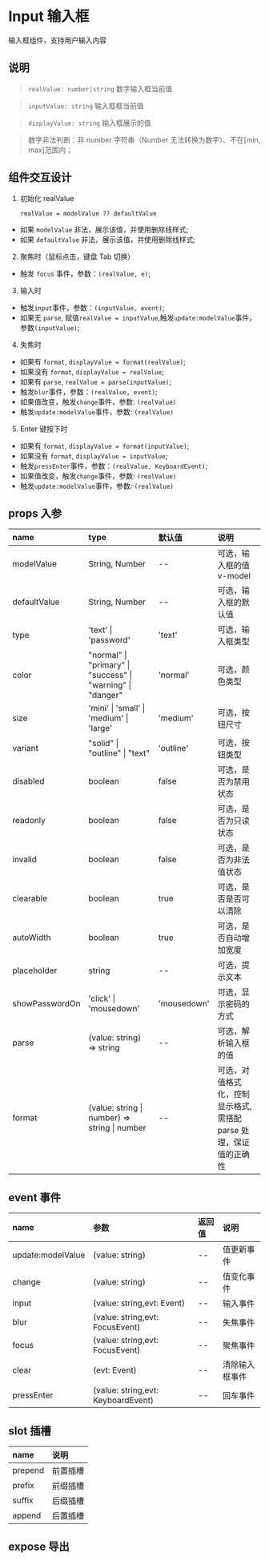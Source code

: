 # Input 输入框

输入框组件，支持用户输入内容

## 说明

> `realValue: number|string` 数字输入框当前值

> `inputValue: string` 输入框框当前值

> `displayValue: string` 输入框展示的值

> 数字非法判断：非 number 字符串（Number 无法转换为数字）、不在[min, max]范围内；

## 组件交互设计

1. 初始化 realValue

   `realValue = modelValue ?? defaultValue`

- 如果 `modelValue` 非法，展示该值，并使用删除线样式;
- 如果 `defaultValue` 非法，展示该值，并使用删除线样式;

2. 聚焦时（鼠标点击，键盘 Tab 切换）

- 触发 `focus` 事件，参数：`(realValue, e)`;

3. 输入时

- 触发`input`事件，参数：`(inputValue, event)`;
- 如果无 `parse`, 赋值`realValue = inputValue`,触发`update:modelValue`事件，参数`(inputValue)`;

4. 失焦时

- 如果有 `format`, `displayValue = format(realValue)`;
- 如果没有 `format`, `displayValue = realValue`;
- 如果有 `parse`, `realValue = parse(inputValue)`;
- 触发`blur`事件，参数：`(realValue, event)`;
- 如果值改变，触发`change`事件，参数: `(realValue)`
- 触发`update:modelValue`事件，参数: `(realValue)`

5. Enter 键按下时

- 如果有 `format`, `displayValue = format(inputValue)`;
- 如果没有 `format`, `displayValue = inputValue`;
- 触发`pressEnter`事件，参数：`(realValue, KeyboardEvent)`;
- 如果值改变，触发`change`事件，参数: `(realValue)`
- 触发`update:modelValue`事件，参数: `(realValue)`

## props 入参

| name           | type                                                        | 默认值      | 说明                                                             |
| :------------- | :---------------------------------------------------------- | :---------- | :--------------------------------------------------------------- |
| modelValue     | String, Number                                              | --          | 可选，输入框的值 v-model                                         |
| defaultValue   | String, Number                                              | --          | 可选，输入框的默认值                                             |
| type           | 'text' \| 'password'                                        | 'text'      | 可选，输入框类型                                                 |
| color          | "normal" \| "primary" \| "success" \| "warning" \| "danger" | 'normal'    | 可选，颜色类型                                                   |
| size           | 'mini' \| 'small' \| 'medium' \| 'large'                    | 'medium'    | 可选，按钮尺寸                                                   |
| variant        | "solid" \| "outline" \| "text"                              | 'outline'   | 可选，按钮类型                                                   |
| disabled       | boolean                                                     | false       | 可选，是否为禁用状态                                             |
| readonly       | boolean                                                     | false       | 可选，是否为只读状态                                             |
| invalid        | boolean                                                     | false       | 可选，是否为非法值状态                                           |
| clearable      | boolean                                                     | true        | 可选，是否是否可以清除                                           |
| autoWidth      | boolean                                                     | true        | 可选，是否自动增加宽度                                           |
| placeholder    | string                                                      | --          | 可选，提示文本                                                   |
| showPasswordOn | 'click' \| 'mousedown'                                      | 'mousedown' | 可选，显示密码的方式                                             |
| parse          | (value: string) => string                                   | --          | 可选，解析输入框的值                                             |
| format         | (value: string \| number) => string \| number               | --          | 可选，对值格式化，控制显示格式,需搭配 parse 处理，保证值的正确性 |

## event 事件

| name              | 参数                               | 返回值 | 说明           |
| :---------------- | :--------------------------------- | :----- | :------------- |
| update:modelValue | (value: string)                    | --     | 值更新事件     |
| change            | (value: string)                    | --     | 值变化事件     |
| input             | (value: string,evt: Event)         | --     | 输入事件       |
| blur              | (value: string,evt: FocusEvent)    | --     | 失焦事件       |
| focus             | (value: string,evt: FocusEvent)    | --     | 聚焦事件       |
| clear             | (evt: Event)                       | --     | 清除输入框事件 |
| pressEnter        | (value: string,evt: KeyboardEvent) | --     | 回车事件       |

## slot 插槽

| name    | 说明     |
| :------ | :------- |
| prepend | 前置插槽 |
| prefix  | 前缀插槽 |
| suffix  | 后缀插槽 |
| append  | 后置插槽 |

## expose 导出
